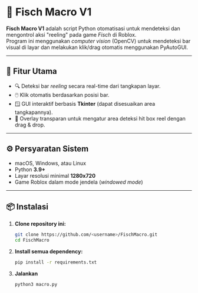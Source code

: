 # 🎣 Fisch Macro V1

**Fisch Macro V1** adalah script Python otomatisasi untuk mendeteksi dan mengontrol aksi "reeling" pada game *Fisch* di Roblox.  
Program ini menggunakan *computer vision* (OpenCV) untuk mendeteksi bar visual di layar dan melakukan klik/drag otomatis menggunakan PyAutoGUI.

---

## 🧩 Fitur Utama

- 🔍 Deteksi bar *reeling* secara real-time dari tangkapan layar.
- 🖱️ Klik otomatis berdasarkan posisi bar.
- 🪟 GUI interaktif berbasis **Tkinter** (dapat disesuaikan area tangkapannya).
- 📏 Overlay transparan untuk mengatur area deteksi hit box reel dengan drag & drop.

---

## ⚙️ Persyaratan Sistem

- macOS, Windows, atau Linux  
- Python **3.9+**
- Layar resolusi minimal **1280x720**
- Game Roblox dalam mode jendela (*windowed mode*)

---

## 📦 Instalasi

1. **Clone repository ini:**
    ```bash
    git clone https://github.com/<username>/FischMacro.git
    cd FischMacro

2. **Install semua dependency:**
    ```bash
    pip install -r requirements.txt

3. **Jalankan**
    ```bash
    python3 macro.py